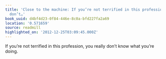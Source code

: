 ```yaml
---
title: 'Close to the machine: If you’re not terrified in this profession, you really
  don’t…'
book_uuid: d4bf4d23-0f84-446e-8c0a-bfd227fa2a69
location: '0.571659'
source: readmill
highlighted_on: '2012-12-25T03:09:45.000Z'
---
```


If you’re not terrified in this profession, you really don’t know what you’re doing.